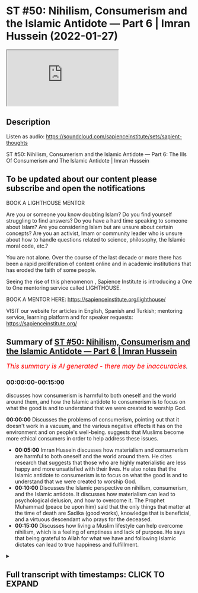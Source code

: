 # ST #50:  Nihilism, Consumerism and the Islamic Antidote — Part 6 | Imran Hussein (2022-01-27)

<iframe loading='lazy' allow='autoplay' src='https://www.youtube.com/embed/f50zoeJ_7ss'></iframe>

## Description

Listen as audio: <https://soundcloud.com/sapienceinstitute/sets/sapient-thoughts>

ST #50:  Nihilism, Consumerism and the Islamic Antidote — Part 6: The Ills Of Consumerism and The Islamic Antidote | Imran Hussein

To be updated about our content please subscribe and open the notifications
----

BOOK A LIGHTHOUSE MENTOR

Are you or someone you know doubting Islam? Do you find yourself struggling to find answers?  Do you have a hard time speaking to someone about Islam?  Are you considering Islam but are unsure about certain concepts?  Are you an activist, Imam or community leader who is unsure about how to handle questions related to science, philosophy, the Islamic moral code, etc.?

You are not alone.  Over the course of the last decade or more there has been a rapid proliferation of content online and in academic institutions that has eroded the faith of some people.

Seeing the rise of  this phenomenon , Sapience Institute is introducing a One to One mentoring service called LIGHTHOUSE.

BOOK A MENTOR HERE: <https://sapienceinstitute.org/lighthouse/>

VISIT our website for articles in English, Spanish and Turkish; mentoring service, learning platform and for speaker requests: <https://sapienceinstitute.org/>

## Summary of [ST #50: Nihilism, Consumerism and the Islamic Antidote — Part 6 | Imran Hussein](https://www.youtube.com/watch?v=f50zoeJ_7ss)

*<span style="color:red; font-size:125%">This summary is AI generated - there may be inaccuracies</span>. [](/)*

### <a onclick="modifyYTiframeseektime('0')">00:00:00-00:15:00</a>

 discusses how consumerism is harmful to both oneself and the world around them, and how the Islamic antidote to consumerism is to focus on what the good is and to understand that we were created to worship God.

**<a onclick="modifyYTiframeseektime('0')">00:00:00</a>** Discusses the problems of consumerism, pointing out that it doesn't work in a vacuum, and the various negative effects it has on the environment and on people's well-being. suggests that Muslims become more ethical consumers in order to help address these issues.

* **<a onclick="modifyYTiframeseektime('300')">00:05:00</a>**  Imran Hussein discusses how materialism and consumerism are harmful to both oneself and the world around them. He cites research that suggests that those who are highly materialistic are less happy and more unsatisfied with their lives. He also notes that the Islamic antidote to consumerism is to focus on what the good is and to understand that we were created to worship God.
* **<a onclick="modifyYTiframeseektime('600')">00:10:00</a>** Discusses the Islamic perspective on nihilism, consumerism, and the Islamic antidote. It discusses how materialism can lead to psychological delusion, and how to overcome it. The Prophet Muhammad (peace be upon him) said that the only things that matter at the time of death are Sadika (good works), knowledge that is beneficial, and a virtuous descendant who prays for the deceased.
* **<a onclick="modifyYTiframeseektime('900')">00:15:00</a>** Discusses how living a Muslim lifestyle can help overcome nihilism, which is a feeling of emptiness and lack of purpose. He says that being grateful to Allah for what we have and following Islamic dictates can lead to true happiness and fulfillment.

<details><summary><h2>Full transcript with timestamps: CLICK TO EXPAND</h2></summary>

<a onclick="modifyYTiframeseektime('12')">0:00:12</a> salaam alaikum brothers and sisters  
<a onclick="modifyYTiframeseektime('14')">0:00:14</a> welcome back to the sapience thoughts  
<a onclick="modifyYTiframeseektime('16')">0:00:16</a> video series where we're discussing  
<a onclick="modifyYTiframeseektime('18')">0:00:18</a> nihilism consumerism and islam in this  
<a onclick="modifyYTiframeseektime('20')">0:00:20</a> video we're going to be looking at the  
<a onclick="modifyYTiframeseektime('21')">0:00:21</a> problems of modern consumerism  
<a onclick="modifyYTiframeseektime('24')">0:00:24</a> now  
<a onclick="modifyYTiframeseektime('25')">0:00:25</a> we have to keep in mind brothers and  
<a onclick="modifyYTiframeseektime('26')">0:00:26</a> sisters that you know  
<a onclick="modifyYTiframeseektime('29')">0:00:29</a> when we consume and we have a  
<a onclick="modifyYTiframeseektime('31')">0:00:31</a> consumerist system it's not  
<a onclick="modifyYTiframeseektime('34')">0:00:34</a> working in a vacuum right it's leeching  
<a onclick="modifyYTiframeseektime('36')">0:00:36</a> off the resources of the world without  
<a onclick="modifyYTiframeseektime('38')">0:00:38</a> replacing them back and we have finite  
<a onclick="modifyYTiframeseektime('41')">0:00:41</a> resources on the planet so we're going  
<a onclick="modifyYTiframeseektime('42')">0:00:42</a> to eventually run out and these problems  
<a onclick="modifyYTiframeseektime('44')">0:00:44</a> have been picked up by academics and  
<a onclick="modifyYTiframeseektime('46')">0:00:46</a> they've started you know there's been a  
<a onclick="modifyYTiframeseektime('48')">0:00:48</a> lot of noise about how  
<a onclick="modifyYTiframeseektime('50')">0:00:50</a> our world and our  
<a onclick="modifyYTiframeseektime('53')">0:00:53</a> exploitation of the planet  
<a onclick="modifyYTiframeseektime('55')">0:00:55</a> is resulting in the destruction of our  
<a onclick="modifyYTiframeseektime('57')">0:00:57</a> planet itself so for example writer  
<a onclick="modifyYTiframeseektime('59')">0:00:59</a> wolfgang sacher states the more the rate  
<a onclick="modifyYTiframeseektime('62')">0:01:02</a> of exploitation increases the faster the  
<a onclick="modifyYTiframeseektime('64')">0:01:04</a> fitness of nature makes itself felt on a  
<a onclick="modifyYTiframeseektime('66')">0:01:06</a> global scale  
<a onclick="modifyYTiframeseektime('68')">0:01:08</a> interestingly uh during a recent u.n  
<a onclick="modifyYTiframeseektime('72')">0:01:12</a> biodiversity conference the secretary  
<a onclick="modifyYTiframeseektime('74')">0:01:14</a> secretary general stated we are losing  
<a onclick="modifyYTiframeseektime('77')">0:01:17</a> our suicidal war against nature our two  
<a onclick="modifyYTiframeseektime('79')">0:01:19</a> century-long experiment with burning  
<a onclick="modifyYTiframeseektime('81')">0:01:21</a> fossil fuels destroying forests  
<a onclick="modifyYTiframeseektime('83')">0:01:23</a> wildernesses and oceans and degrading  
<a onclick="modifyYTiframeseektime('86')">0:01:26</a> the land has caused a biosphere  
<a onclick="modifyYTiframeseektime('88')">0:01:28</a> catastrophe humanity's reckless  
<a onclick="modifyYTiframeseektime('91')">0:01:31</a> interference with nature will leave a  
<a onclick="modifyYTiframeseektime('93')">0:01:33</a> permanent record just as today's  
<a onclick="modifyYTiframeseektime('95')">0:01:35</a> scientists study the traces of previous  
<a onclick="modifyYTiframeseektime('98')">0:01:38</a> extinctions and these are heavy words  
<a onclick="modifyYTiframeseektime('99')">0:01:39</a> and you can read this for yourselves on  
<a onclick="modifyYTiframeseektime('100')">0:01:40</a> un.org  
<a onclick="modifyYTiframeseektime('102')">0:01:42</a> now what are  
<a onclick="modifyYTiframeseektime('104')">0:01:44</a> some of these effects  
<a onclick="modifyYTiframeseektime('106')">0:01:46</a> that  
<a onclick="modifyYTiframeseektime('107')">0:01:47</a> you know our reckless behavior with the  
<a onclick="modifyYTiframeseektime('110')">0:01:50</a> world around us and by the way you know  
<a onclick="modifyYTiframeseektime('112')">0:01:52</a> as you may be watching this right now  
<a onclick="modifyYTiframeseektime('114')">0:01:54</a> thinking you know i'm not involved in  
<a onclick="modifyYTiframeseektime('116')">0:01:56</a> this i'm not a part you know a part of  
<a onclick="modifyYTiframeseektime('118')">0:01:58</a> these industries but we are because you  
<a onclick="modifyYTiframeseektime('120')">0:02:00</a> are the consumer on the end on this  
<a onclick="modifyYTiframeseektime('122')">0:02:02</a> other end  
<a onclick="modifyYTiframeseektime('124')">0:02:04</a> we are consuming we are in many cases  
<a onclick="modifyYTiframeseektime('126')">0:02:06</a> recklessly consuming things that we  
<a onclick="modifyYTiframeseektime('128')">0:02:08</a> don't even need right things that we  
<a onclick="modifyYTiframeseektime('130')">0:02:10</a> just may think we want  
<a onclick="modifyYTiframeseektime('132')">0:02:12</a> and  
<a onclick="modifyYTiframeseektime('133')">0:02:13</a> as a  
<a onclick="modifyYTiframeseektime('134')">0:02:14</a> as long as we're consumers the system  
<a onclick="modifyYTiframeseektime('135')">0:02:15</a> keeps running right and so we are  
<a onclick="modifyYTiframeseektime('137')">0:02:17</a> directly resulting in the damage that's  
<a onclick="modifyYTiframeseektime('140')">0:02:20</a> being done and look guys here are some  
<a onclick="modifyYTiframeseektime('142')">0:02:22</a> really shocking stats for us to really  
<a onclick="modifyYTiframeseektime('144')">0:02:24</a> consider and think about now this could  
<a onclick="modifyYTiframeseektime('145')">0:02:25</a> be fine on climate.nasa.gov forward  
<a onclick="modifyYTiframeseektime('147')">0:02:27</a> slash evidence  
<a onclick="modifyYTiframeseektime('149')">0:02:29</a> and i mean here's some examples for you  
<a onclick="modifyYTiframeseektime('151')">0:02:31</a> the planet's average surface temperature  
<a onclick="modifyYTiframeseektime('153')">0:02:33</a> has risen about 2.1 degrees fahrenheit  
<a onclick="modifyYTiframeseektime('156')">0:02:36</a> 1.18 degrees celsius since the late 19th  
<a onclick="modifyYTiframeseektime('159')">0:02:39</a> century the greenland and antarctic ice  
<a onclick="modifyYTiframeseektime('161')">0:02:41</a> sheets have decreased in mass data from  
<a onclick="modifyYTiframeseektime('164')">0:02:44</a> nasa's gravity recovery and climate  
<a onclick="modifyYTiframeseektime('166')">0:02:46</a> experiments show greenland lost an  
<a onclick="modifyYTiframeseektime('168')">0:02:48</a> average of 279 billion tons of ice per  
<a onclick="modifyYTiframeseektime('171')">0:02:51</a> year between 1993 and 2019  
<a onclick="modifyYTiframeseektime('174')">0:02:54</a> while antarctic lost about 148 billion  
<a onclick="modifyYTiframeseektime('177')">0:02:57</a> tons of ice per year global sea levels  
<a onclick="modifyYTiframeseektime('180')">0:03:00</a> rose about 8 inches 20 centimeters in  
<a onclick="modifyYTiframeseektime('182')">0:03:02</a> the last century the rate in the last  
<a onclick="modifyYTiframeseektime('184')">0:03:04</a> two decades however has nearly doubled  
<a onclick="modifyYTiframeseektime('187')">0:03:07</a> that of the last century and  
<a onclick="modifyYTiframeseektime('188')">0:03:08</a> accelerating slightly every year  
<a onclick="modifyYTiframeseektime('191')">0:03:11</a> since the beginning of the industrial  
<a onclick="modifyYTiframeseektime('192')">0:03:12</a> revolution this is interesting  
<a onclick="modifyYTiframeseektime('196')">0:03:16</a> the acidity of surface ocean waters has  
<a onclick="modifyYTiframeseektime('199')">0:03:19</a> increased by about 30 percent  
<a onclick="modifyYTiframeseektime('202')">0:03:22</a> this increase is the result of humans  
<a onclick="modifyYTiframeseektime('204')">0:03:24</a> emitting more carbon dioxide into the  
<a onclick="modifyYTiframeseektime('206')">0:03:26</a> atmosphere and hence more being absorbed  
<a onclick="modifyYTiframeseektime('208')">0:03:28</a> into the ocean the ocean has absorbed  
<a onclick="modifyYTiframeseektime('210')">0:03:30</a> between between 20 and 30 percent of  
<a onclick="modifyYTiframeseektime('213')">0:03:33</a> total anthropogenic carbon dioxide  
<a onclick="modifyYTiframeseektime('216')">0:03:36</a> emissions in recent decades 7.2 to 10.8  
<a onclick="modifyYTiframeseektime('220')">0:03:40</a> billion metric tons per year i mean  
<a onclick="modifyYTiframeseektime('222')">0:03:42</a> these are shocking statistics you know  
<a onclick="modifyYTiframeseektime('224')">0:03:44</a> and this is the damage that we're doing  
<a onclick="modifyYTiframeseektime('226')">0:03:46</a> and most of us are completely  
<a onclick="modifyYTiframeseektime('228')">0:03:48</a> unaware of this you know and as muslims  
<a onclick="modifyYTiframeseektime('230')">0:03:50</a> and this is something i want you to  
<a onclick="modifyYTiframeseektime('231')">0:03:51</a> think about  
<a onclick="modifyYTiframeseektime('233')">0:03:53</a> as muslims  
<a onclick="modifyYTiframeseektime('235')">0:03:55</a> who now understand the link between us  
<a onclick="modifyYTiframeseektime('237')">0:03:57</a> as consumers and the direct effects this  
<a onclick="modifyYTiframeseektime('240')">0:04:00</a> is having on the environment the world  
<a onclick="modifyYTiframeseektime('242')">0:04:02</a> that we live in  
<a onclick="modifyYTiframeseektime('244')">0:04:04</a> we have to really be considerate and we  
<a onclick="modifyYTiframeseektime('246')">0:04:06</a> should really start thinking down the  
<a onclick="modifyYTiframeseektime('248')">0:04:08</a> lines of being ethical consumers because  
<a onclick="modifyYTiframeseektime('249')">0:04:09</a> look the reality is brothers and sisters  
<a onclick="modifyYTiframeseektime('251')">0:04:11</a> i'm not saying here that we shouldn't  
<a onclick="modifyYTiframeseektime('253')">0:04:13</a> consume anything right humans have been  
<a onclick="modifyYTiframeseektime('255')">0:04:15</a> consumers throughout history we are  
<a onclick="modifyYTiframeseektime('256')">0:04:16</a> consumers but we were ethical consumers  
<a onclick="modifyYTiframeseektime('259')">0:04:19</a> thoughtful conscious consumers  
<a onclick="modifyYTiframeseektime('262')">0:04:22</a> however now we live in a time  
<a onclick="modifyYTiframeseektime('264')">0:04:24</a> where there is this whole  
<a onclick="modifyYTiframeseektime('266')">0:04:26</a> you know facade there's this whole  
<a onclick="modifyYTiframeseektime('268')">0:04:28</a> propaganda you know that  
<a onclick="modifyYTiframeseektime('270')">0:04:30</a> you have to consume everything you know  
<a onclick="modifyYTiframeseektime('272')">0:04:32</a> all of these new things are coming out  
<a onclick="modifyYTiframeseektime('274')">0:04:34</a> you need you need a bit of this and a  
<a onclick="modifyYTiframeseektime('275')">0:04:35</a> bit of this and a bit of that  
<a onclick="modifyYTiframeseektime('278')">0:04:38</a> and we've been driven to become  
<a onclick="modifyYTiframeseektime('279')">0:04:39</a> unethical consumers unconsiderate  
<a onclick="modifyYTiframeseektime('282')">0:04:42</a> consumers you know for what  
<a onclick="modifyYTiframeseektime('284')">0:04:44</a> i mean we're seeing the negative effects  
<a onclick="modifyYTiframeseektime('286')">0:04:46</a> of this now think about this the second  
<a onclick="modifyYTiframeseektime('287')">0:04:47</a> point i wanted to mention was the  
<a onclick="modifyYTiframeseektime('289')">0:04:49</a> hindrance to well-being normally there  
<a onclick="modifyYTiframeseektime('291')">0:04:51</a> is this direct correlation you know some  
<a onclick="modifyYTiframeseektime('293')">0:04:53</a> of these advertisers and analysts would  
<a onclick="modifyYTiframeseektime('296')">0:04:56</a> want you to believe no  
<a onclick="modifyYTiframeseektime('298')">0:04:58</a> consumption leads to well-being the more  
<a onclick="modifyYTiframeseektime('300')">0:05:00</a> you consume the happier you are  
<a onclick="modifyYTiframeseektime('303')">0:05:03</a> false this is not true for example tim  
<a onclick="modifyYTiframeseektime('306')">0:05:06</a> kasser in his book the high price of  
<a onclick="modifyYTiframeseektime('307')">0:05:07</a> materialism which is a brilliant book  
<a onclick="modifyYTiframeseektime('309')">0:05:09</a> and i recommend you guys read it has  
<a onclick="modifyYTiframeseektime('311')">0:05:11</a> clearly outlined and and has shown that  
<a onclick="modifyYTiframeseektime('313')">0:05:13</a> the research is suggesting well look  
<a onclick="modifyYTiframeseektime('317')">0:05:17</a> when you have when you when you  
<a onclick="modifyYTiframeseektime('319')">0:05:19</a> basically consume a certain amount  
<a onclick="modifyYTiframeseektime('321')">0:05:21</a> happiness follows to a certain degree  
<a onclick="modifyYTiframeseektime('324')">0:05:24</a> but when you get  
<a onclick="modifyYTiframeseektime('326')">0:05:26</a> a certain level of goods money  
<a onclick="modifyYTiframeseektime('328')">0:05:28</a> economically you're doing well to a  
<a onclick="modifyYTiframeseektime('330')">0:05:30</a> certain level you have certain basic  
<a onclick="modifyYTiframeseektime('331')">0:05:31</a> needs met  
<a onclick="modifyYTiframeseektime('333')">0:05:33</a> from that point on if you keep  
<a onclick="modifyYTiframeseektime('334')">0:05:34</a> increasing it's not going to keep  
<a onclick="modifyYTiframeseektime('336')">0:05:36</a> increasing your happiness as well your  
<a onclick="modifyYTiframeseektime('337')">0:05:37</a> happiness is going to taper off  
<a onclick="modifyYTiframeseektime('339')">0:05:39</a> so there's only really a certain amount  
<a onclick="modifyYTiframeseektime('341')">0:05:41</a> that you need to be happy you know so  
<a onclick="modifyYTiframeseektime('343')">0:05:43</a> yeah we can have you know have the  
<a onclick="modifyYTiframeseektime('345')">0:05:45</a> things that make your life easier you  
<a onclick="modifyYTiframeseektime('347')">0:05:47</a> know we need a phone it helps us  
<a onclick="modifyYTiframeseektime('348')">0:05:48</a> function in the world that we live in  
<a onclick="modifyYTiframeseektime('350')">0:05:50</a> today you need a car to get around you  
<a onclick="modifyYTiframeseektime('352')">0:05:52</a> know you may need i don't know a free we  
<a onclick="modifyYTiframeseektime('354')">0:05:54</a> need a fridge freezer you know to keep  
<a onclick="modifyYTiframeseektime('356')">0:05:56</a> your food well so you can you know stock  
<a onclick="modifyYTiframeseektime('358')">0:05:58</a> up or whatever the case is but then  
<a onclick="modifyYTiframeseektime('360')">0:06:00</a> there's a point where you become  
<a onclick="modifyYTiframeseektime('361')">0:06:01</a> excessive  
<a onclick="modifyYTiframeseektime('362')">0:06:02</a> and at that point it becomes pointless  
<a onclick="modifyYTiframeseektime('363')">0:06:03</a> and superfluous and if anything it's not  
<a onclick="modifyYTiframeseektime('365')">0:06:05</a> going to increase your well-being  
<a onclick="modifyYTiframeseektime('366')">0:06:06</a> anymore that's it it's going to tap out  
<a onclick="modifyYTiframeseektime('368')">0:06:08</a> but if but you will continue to do  
<a onclick="modifyYTiframeseektime('369')">0:06:09</a> damage to the world around you and to  
<a onclick="modifyYTiframeseektime('371')">0:06:11</a> yourself as well because there's  
<a onclick="modifyYTiframeseektime('373')">0:06:13</a> research that's also showing and  
<a onclick="modifyYTiframeseektime('374')">0:06:14</a> highlighting well you know the more you  
<a onclick="modifyYTiframeseektime('377')">0:06:17</a> become materialistic in your mindset and  
<a onclick="modifyYTiframeseektime('378')">0:06:18</a> the more you focus on acquiring more of  
<a onclick="modifyYTiframeseektime('381')">0:06:21</a> the material world  
<a onclick="modifyYTiframeseektime('383')">0:06:23</a> the less happier you are it affects your  
<a onclick="modifyYTiframeseektime('385')">0:06:25</a> family relations it you know it affects  
<a onclick="modifyYTiframeseektime('388')">0:06:28</a> your psychology because now you start to  
<a onclick="modifyYTiframeseektime('390')">0:06:30</a> define yourself through your material  
<a onclick="modifyYTiframeseektime('391')">0:06:31</a> possessions  
<a onclick="modifyYTiframeseektime('392')">0:06:32</a> you know you start you you start to give  
<a onclick="modifyYTiframeseektime('394')">0:06:34</a> value to yourself through your material  
<a onclick="modifyYTiframeseektime('396')">0:06:36</a> possessions  
<a onclick="modifyYTiframeseektime('398')">0:06:38</a> now what happens when those material  
<a onclick="modifyYTiframeseektime('399')">0:06:39</a> possessions you can't have those anymore  
<a onclick="modifyYTiframeseektime('401')">0:06:41</a> or what happens when you get all of that  
<a onclick="modifyYTiframeseektime('402')">0:06:42</a> thing but those things don't give you  
<a onclick="modifyYTiframeseektime('404')">0:06:44</a> happiness anymore what are you going to  
<a onclick="modifyYTiframeseektime('405')">0:06:45</a> do you know it's it leads to unhappiness  
<a onclick="modifyYTiframeseektime('407')">0:06:47</a> because as human beings we know from  
<a onclick="modifyYTiframeseektime('409')">0:06:49</a> this from the islamic perspective we  
<a onclick="modifyYTiframeseektime('410')">0:06:50</a> want created  
<a onclick="modifyYTiframeseektime('412')">0:06:52</a> to  
<a onclick="modifyYTiframeseektime('413')">0:06:53</a> thrive of worshiping  
<a onclick="modifyYTiframeseektime('415')">0:06:55</a> dunya materialism the physical world we  
<a onclick="modifyYTiframeseektime('417')">0:06:57</a> were created to worship allah  
<a onclick="modifyYTiframeseektime('419')">0:06:59</a> so no matter how much you acquire no  
<a onclick="modifyYTiframeseektime('421')">0:07:01</a> matter how much your mass is not going  
<a onclick="modifyYTiframeseektime('422')">0:07:02</a> to lead to happiness you know this is a  
<a onclick="modifyYTiframeseektime('424')">0:07:04</a> delusion this is a false narrative  
<a onclick="modifyYTiframeseektime('426')">0:07:06</a> you've been sold falsehood you know so  
<a onclick="modifyYTiframeseektime('428')">0:07:08</a> we have to really wake up to this  
<a onclick="modifyYTiframeseektime('430')">0:07:10</a> there's an interesting  
<a onclick="modifyYTiframeseektime('431')">0:07:11</a> um  
<a onclick="modifyYTiframeseektime('432')">0:07:12</a> statement by james e burras in his  
<a onclick="modifyYTiframeseektime('435')">0:07:15</a> publication materialism and well-being a  
<a onclick="modifyYTiframeseektime('438')">0:07:18</a> conflicting values perspective he states  
<a onclick="modifyYTiframeseektime('440')">0:07:20</a> unfortunately the search for well-being  
<a onclick="modifyYTiframeseektime('442')">0:07:22</a> through possessions appears to be a  
<a onclick="modifyYTiframeseektime('444')">0:07:24</a> faulty quest  
<a onclick="modifyYTiframeseektime('446')">0:07:26</a> a substantial body of research suggests  
<a onclick="modifyYTiframeseektime('448')">0:07:28</a> that highly materialistic individuals  
<a onclick="modifyYTiframeseektime('451')">0:07:31</a> and pay attention to this that highly  
<a onclick="modifyYTiframeseektime('452')">0:07:32</a> materialistic individuals are less happy  
<a onclick="modifyYTiframeseektime('455')">0:07:35</a> and more unsatisfied with their lives  
<a onclick="modifyYTiframeseektime('457')">0:07:37</a> and face a greater risk of psychological  
<a onclick="modifyYTiframeseektime('460')">0:07:40</a> disorders compared to less materialistic  
<a onclick="modifyYTiframeseektime('462')">0:07:42</a> individuals  
<a onclick="modifyYTiframeseektime('464')">0:07:44</a> like i said brothers and sisters we  
<a onclick="modifyYTiframeseektime('466')">0:07:46</a> especially as muslims we should realize  
<a onclick="modifyYTiframeseektime('468')">0:07:48</a> this we were not created to thrive of  
<a onclick="modifyYTiframeseektime('470')">0:07:50</a> materialism we were not created to  
<a onclick="modifyYTiframeseektime('472')">0:07:52</a> worship material things to define  
<a onclick="modifyYTiframeseektime('474')">0:07:54</a> ourselves through our material  
<a onclick="modifyYTiframeseektime('476')">0:07:56</a> possessions  
<a onclick="modifyYTiframeseektime('477')">0:07:57</a> allah created us to know him and to  
<a onclick="modifyYTiframeseektime('479')">0:07:59</a> worship him you know allah created us  
<a onclick="modifyYTiframeseektime('481')">0:08:01</a> for for  
<a onclick="modifyYTiframeseektime('482')">0:08:02</a> for greater reasons we're moral beings  
<a onclick="modifyYTiframeseektime('485')">0:08:05</a> ethical beings conscious beings and we  
<a onclick="modifyYTiframeseektime('488')">0:08:08</a> have to employ these things now when it  
<a onclick="modifyYTiframeseektime('489')">0:08:09</a> comes to our engagement with this world  
<a onclick="modifyYTiframeseektime('492')">0:08:12</a> and how we now  
<a onclick="modifyYTiframeseektime('493')">0:08:13</a> you know reshape ourselves as consumers  
<a onclick="modifyYTiframeseektime('496')">0:08:16</a> instead of just being blind consumers  
<a onclick="modifyYTiframeseektime('498')">0:08:18</a> going with the fads and the trends and  
<a onclick="modifyYTiframeseektime('500')">0:08:20</a> just because someone's always doing it  
<a onclick="modifyYTiframeseektime('501')">0:08:21</a> or my friend has this or my other friend  
<a onclick="modifyYTiframeseektime('503')">0:08:23</a> has this i need to get it as well don't  
<a onclick="modifyYTiframeseektime('505')">0:08:25</a> be blind like this be conscious be aware  
<a onclick="modifyYTiframeseektime('507')">0:08:27</a> ask yourself important questions you  
<a onclick="modifyYTiframeseektime('509')">0:08:29</a> know do i really need this do i already  
<a onclick="modifyYTiframeseektime('511')">0:08:31</a> have something which fulfills this need  
<a onclick="modifyYTiframeseektime('513')">0:08:33</a> you know why am i getting this is it is  
<a onclick="modifyYTiframeseektime('515')">0:08:35</a> it just because so i can fit into a  
<a onclick="modifyYTiframeseektime('517')">0:08:37</a> certain group  
<a onclick="modifyYTiframeseektime('518')">0:08:38</a> a certain social group  
<a onclick="modifyYTiframeseektime('520')">0:08:40</a> is it just because i watched this ad and  
<a onclick="modifyYTiframeseektime('522')">0:08:42</a> it created a desire within me and i just  
<a onclick="modifyYTiframeseektime('523')">0:08:43</a> have to have it  
<a onclick="modifyYTiframeseektime('525')">0:08:45</a> ask yourself these questions and remind  
<a onclick="modifyYTiframeseektime('526')">0:08:46</a> yourself of the damage  
<a onclick="modifyYTiframeseektime('528')">0:08:48</a> you're doing if you just continue to be  
<a onclick="modifyYTiframeseektime('530')">0:08:50</a> a blind consumer  
<a onclick="modifyYTiframeseektime('534')">0:08:54</a> now brothers and sisters  
<a onclick="modifyYTiframeseektime('536')">0:08:56</a> let's look at the islamic antidote to  
<a onclick="modifyYTiframeseektime('539')">0:08:59</a> consumerism how does islam address this  
<a onclick="modifyYTiframeseektime('543')">0:09:03</a> wild consumerism or consumerist society  
<a onclick="modifyYTiframeseektime('545')">0:09:05</a> that we're a part of today  
<a onclick="modifyYTiframeseektime('547')">0:09:07</a> now the first thing is it's very similar  
<a onclick="modifyYTiframeseektime('548')">0:09:08</a> to the way islam addresses nihilism  
<a onclick="modifyYTiframeseektime('551')">0:09:11</a> right once you know who you are and what  
<a onclick="modifyYTiframeseektime('553')">0:09:13</a> your true purpose is as a human being  
<a onclick="modifyYTiframeseektime('555')">0:09:15</a> and you find what defines you now  
<a onclick="modifyYTiframeseektime('558')">0:09:18</a> you know that it's your relationship  
<a onclick="modifyYTiframeseektime('560')">0:09:20</a> with your creator you understand what  
<a onclick="modifyYTiframeseektime('561')">0:09:21</a> reality in the world is all about  
<a onclick="modifyYTiframeseektime('564')">0:09:24</a> that void that you have within you is  
<a onclick="modifyYTiframeseektime('565')">0:09:25</a> filled and like we mentioned earlier  
<a onclick="modifyYTiframeseektime('568')">0:09:28</a> consumer one of the reasons consumerism  
<a onclick="modifyYTiframeseektime('570')">0:09:30</a> is so rampant this consumerist mindset  
<a onclick="modifyYTiframeseektime('572')">0:09:32</a> is so rampant today is because people  
<a onclick="modifyYTiframeseektime('573')">0:09:33</a> are empty they need to fill that word  
<a onclick="modifyYTiframeseektime('575')">0:09:35</a> with something but if you fill that void  
<a onclick="modifyYTiframeseektime('577')">0:09:37</a> with with the truth  
<a onclick="modifyYTiframeseektime('579')">0:09:39</a> and you really understand who you are in  
<a onclick="modifyYTiframeseektime('581')">0:09:41</a> relation to your creator and what your  
<a onclick="modifyYTiframeseektime('582')">0:09:42</a> purpose is well  
<a onclick="modifyYTiframeseektime('584')">0:09:44</a> you won't need that hole to be filled  
<a onclick="modifyYTiframeseektime('586')">0:09:46</a> anymore by trivial things like material  
<a onclick="modifyYTiframeseektime('588')">0:09:48</a> possessions right so this is one thing  
<a onclick="modifyYTiframeseektime('590')">0:09:50</a> we need to understand also understand  
<a onclick="modifyYTiframeseektime('591')">0:09:51</a> that we were created to worship god  
<a onclick="modifyYTiframeseektime('593')">0:09:53</a> emphasizing this point again and to do  
<a onclick="modifyYTiframeseektime('596')">0:09:56</a> good we should focus on what the good is  
<a onclick="modifyYTiframeseektime('598')">0:09:58</a> what this good is is it  
<a onclick="modifyYTiframeseektime('600')">0:10:00</a> self-satisfaction and hoarding or is it  
<a onclick="modifyYTiframeseektime('602')">0:10:02</a> being selfless  
<a onclick="modifyYTiframeseektime('603')">0:10:03</a> looking out for others elevating  
<a onclick="modifyYTiframeseektime('605')">0:10:05</a> yourself as a human being from this  
<a onclick="modifyYTiframeseektime('606')">0:10:06</a> perspective not just being selfish and  
<a onclick="modifyYTiframeseektime('608')">0:10:08</a> thinking okay i just need to buy this  
<a onclick="modifyYTiframeseektime('609')">0:10:09</a> and by that and by this fourth thing no  
<a onclick="modifyYTiframeseektime('611')">0:10:11</a> how can i help others how can i  
<a onclick="modifyYTiframeseektime('613')">0:10:13</a> transcend this sort of lower level and  
<a onclick="modifyYTiframeseektime('616')">0:10:16</a> really  
<a onclick="modifyYTiframeseektime('616')">0:10:16</a> discover myself as a creation of allah  
<a onclick="modifyYTiframeseektime('619')">0:10:19</a> the human being you know so these are  
<a onclick="modifyYTiframeseektime('621')">0:10:21</a> things we need to start considering  
<a onclick="modifyYTiframeseektime('623')">0:10:23</a> there's a beautiful narration by the  
<a onclick="modifyYTiframeseektime('625')">0:10:25</a> prophet sallam which really  
<a onclick="modifyYTiframeseektime('628')">0:10:28</a> you know gives us a paradigm shift right  
<a onclick="modifyYTiframeseektime('631')">0:10:31</a> where he said  
<a onclick="modifyYTiframeseektime('632')">0:10:32</a> when a man dies his deeds come to an end  
<a onclick="modifyYTiframeseektime('635')">0:10:35</a> except for three things sadaqa jarya  
<a onclick="modifyYTiframeseektime('638')">0:10:38</a> ceaseless charity a knowledge which is  
<a onclick="modifyYTiframeseektime('641')">0:10:41</a> beneficial that he leaves behind or a  
<a onclick="modifyYTiframeseektime('643')">0:10:43</a> virtuous descendant who prays for him  
<a onclick="modifyYTiframeseektime('646')">0:10:46</a> after he is gone now this is recorded in  
<a onclick="modifyYTiframeseektime('648')">0:10:48</a> muslim and this is a profound statement  
<a onclick="modifyYTiframeseektime('650')">0:10:50</a> brothers and sisters because the prophet  
<a onclick="modifyYTiframeseektime('651')">0:10:51</a> peace be upon him  
<a onclick="modifyYTiframeseektime('652')">0:10:52</a> is literally spelling things out for us  
<a onclick="modifyYTiframeseektime('655')">0:10:55</a> when you're done with your limited  
<a onclick="modifyYTiframeseektime('657')">0:10:57</a> temporary life which is going to come to  
<a onclick="modifyYTiframeseektime('659')">0:10:59</a> an end and again if you look at today's  
<a onclick="modifyYTiframeseektime('661')">0:11:01</a> society  
<a onclick="modifyYTiframeseektime('663')">0:11:03</a> death is not really mentioned  
<a onclick="modifyYTiframeseektime('665')">0:11:05</a> we don't think about death right it's  
<a onclick="modifyYTiframeseektime('667')">0:11:07</a> something that we don't like to think  
<a onclick="modifyYTiframeseektime('668')">0:11:08</a> about because death as the prophet told  
<a onclick="modifyYTiframeseektime('670')">0:11:10</a> us is the destroyer destroyer of all  
<a onclick="modifyYTiframeseektime('672')">0:11:12</a> pleasures  
<a onclick="modifyYTiframeseektime('673')">0:11:13</a> you know and a world that's focused on  
<a onclick="modifyYTiframeseektime('675')">0:11:15</a> consumption and dunya and creating a  
<a onclick="modifyYTiframeseektime('678')">0:11:18</a> worldly paradise and living up here you  
<a onclick="modifyYTiframeseektime('681')">0:11:21</a> know to such a world into such a mindset  
<a onclick="modifyYTiframeseektime('683')">0:11:23</a> the idea of death  
<a onclick="modifyYTiframeseektime('685')">0:11:25</a> is a nasty idea because it ends all of  
<a onclick="modifyYTiframeseektime('687')">0:11:27</a> this you know if you're a consumerist  
<a onclick="modifyYTiframeseektime('689')">0:11:29</a> think about it i mean when you die  
<a onclick="modifyYTiframeseektime('691')">0:11:31</a> you're taking none of your material  
<a onclick="modifyYTiframeseektime('692')">0:11:32</a> possessions with you  
<a onclick="modifyYTiframeseektime('694')">0:11:34</a> then what is it worth  
<a onclick="modifyYTiframeseektime('696')">0:11:36</a> you know at the time of death  
<a onclick="modifyYTiframeseektime('699')">0:11:39</a> your material possessions no matter what  
<a onclick="modifyYTiframeseektime('701')">0:11:41</a> you've amassed millions in your bank  
<a onclick="modifyYTiframeseektime('703')">0:11:43</a> imagine you have millions in your bank  
<a onclick="modifyYTiframeseektime('704')">0:11:44</a> you have multiple businesses multiple  
<a onclick="modifyYTiframeseektime('707')">0:11:47</a> properties  
<a onclick="modifyYTiframeseektime('708')">0:11:48</a> when you die  
<a onclick="modifyYTiframeseektime('709')">0:11:49</a> all of your  
<a onclick="modifyYTiframeseektime('711')">0:11:51</a> belongings  
<a onclick="modifyYTiframeseektime('713')">0:11:53</a> are nowhere near you now they're  
<a onclick="modifyYTiframeseektime('714')">0:11:54</a> actually closer probably to your enemies  
<a onclick="modifyYTiframeseektime('717')">0:11:57</a> than they are to you because your  
<a onclick="modifyYTiframeseektime('718')">0:11:58</a> enemies they also may be alive in this  
<a onclick="modifyYTiframeseektime('720')">0:12:00</a> world but you're gone you've left so  
<a onclick="modifyYTiframeseektime('723')">0:12:03</a> what is it all worth what are we chasing  
<a onclick="modifyYTiframeseektime('725')">0:12:05</a> what are we running after and the  
<a onclick="modifyYTiframeseektime('726')">0:12:06</a> prophet peace be upon him clarifies to  
<a onclick="modifyYTiframeseektime('727')">0:12:07</a> us that when you die the only things  
<a onclick="modifyYTiframeseektime('729')">0:12:09</a> that matter are sadika the you know the  
<a onclick="modifyYTiframeseektime('732')">0:12:12</a> projects that you set up that you get  
<a onclick="modifyYTiframeseektime('734')">0:12:14</a> continuous charities continuous ongoing  
<a onclick="modifyYTiframeseektime('736')">0:12:16</a> charity that you get rewarded for that  
<a onclick="modifyYTiframeseektime('738')">0:12:18</a> it's the knowledge beneficial knowledge  
<a onclick="modifyYTiframeseektime('739')">0:12:19</a> that you leave with people  
<a onclick="modifyYTiframeseektime('741')">0:12:21</a> and if that's passed on you're going to  
<a onclick="modifyYTiframeseektime('742')">0:12:22</a> be rewarded for that and someone that  
<a onclick="modifyYTiframeseektime('744')">0:12:24</a> prays for you  
<a onclick="modifyYTiframeseektime('745')">0:12:25</a> you know prays for you when you're gone  
<a onclick="modifyYTiframeseektime('748')">0:12:28</a> you know and that's what's going to  
<a onclick="modifyYTiframeseektime('749')">0:12:29</a> matter at the end of the day you know  
<a onclick="modifyYTiframeseektime('752')">0:12:32</a> i mean that's that that's as simple as  
<a onclick="modifyYTiframeseektime('754')">0:12:34</a> it is if you really think about it and  
<a onclick="modifyYTiframeseektime('755')">0:12:35</a> the other thing we need to think about  
<a onclick="modifyYTiframeseektime('757')">0:12:37</a> and i want to sort of emphasize here  
<a onclick="modifyYTiframeseektime('760')">0:12:40</a> is  
<a onclick="modifyYTiframeseektime('761')">0:12:41</a> the negative psychological effects of  
<a onclick="modifyYTiframeseektime('764')">0:12:44</a> the materialist mindset as we learn from  
<a onclick="modifyYTiframeseektime('766')">0:12:46</a> the quran  
<a onclick="modifyYTiframeseektime('768')">0:12:48</a> now there's a very interesting story in  
<a onclick="modifyYTiframeseektime('770')">0:12:50</a> sritokf  
<a onclick="modifyYTiframeseektime('771')">0:12:51</a> about the two gardeners  
<a onclick="modifyYTiframeseektime('773')">0:12:53</a> right two friends walking down a path  
<a onclick="modifyYTiframeseektime('776')">0:12:56</a> and you know one of them is  
<a onclick="modifyYTiframeseektime('778')">0:12:58</a> doing much better from a material  
<a onclick="modifyYTiframeseektime('779')">0:12:59</a> perspective material standpoint he has  
<a onclick="modifyYTiframeseektime('781')">0:13:01</a> he has two amazing gardens you know date  
<a onclick="modifyYTiframeseektime('784')">0:13:04</a> palms trees rivers flowing through them  
<a onclick="modifyYTiframeseektime('786')">0:13:06</a> and his other friend is not doing as  
<a onclick="modifyYTiframeseektime('788')">0:13:08</a> well as he is and the one that's doing  
<a onclick="modifyYTiframeseektime('790')">0:13:10</a> well  
<a onclick="modifyYTiframeseektime('791')">0:13:11</a> you see psychologically he's being  
<a onclick="modifyYTiframeseektime('794')">0:13:14</a> affected by his material possessions  
<a onclick="modifyYTiframeseektime('796')">0:13:16</a> to the degree where he becomes deluded  
<a onclick="modifyYTiframeseektime('798')">0:13:18</a> he becomes deluded he starts to think  
<a onclick="modifyYTiframeseektime('800')">0:13:20</a> and he says to his friend i don't think  
<a onclick="modifyYTiframeseektime('802')">0:13:22</a> this is going to go anywhere i don't  
<a onclick="modifyYTiframeseektime('803')">0:13:23</a> think the day of judgment's ever going  
<a onclick="modifyYTiframeseektime('805')">0:13:25</a> to come  
<a onclick="modifyYTiframeseektime('806')">0:13:26</a> and he's deluded to the extent that he  
<a onclick="modifyYTiframeseektime('807')">0:13:27</a> says well even if it comes and i go to  
<a onclick="modifyYTiframeseektime('809')">0:13:29</a> the other side you know i think god's  
<a onclick="modifyYTiframeseektime('811')">0:13:31</a> going to be very pleased with me he's  
<a onclick="modifyYTiframeseektime('812')">0:13:32</a> going to give you even more than i've  
<a onclick="modifyYTiframeseektime('814')">0:13:34</a> got here you know so you can see the  
<a onclick="modifyYTiframeseektime('816')">0:13:36</a> level of delusion that he's attained or  
<a onclick="modifyYTiframeseektime('818')">0:13:38</a> he he he's gotten to because of  
<a onclick="modifyYTiframeseektime('822')">0:13:42</a> his his relationship with his material  
<a onclick="modifyYTiframeseektime('824')">0:13:44</a> possessions  
<a onclick="modifyYTiframeseektime('825')">0:13:45</a> it's affected him affected the way he  
<a onclick="modifyYTiframeseektime('827')">0:13:47</a> thinks affected the way he understands  
<a onclick="modifyYTiframeseektime('829')">0:13:49</a> the world and his life and again this is  
<a onclick="modifyYTiframeseektime('831')">0:13:51</a> important for us muslims to realize  
<a onclick="modifyYTiframeseektime('833')">0:13:53</a> because  
<a onclick="modifyYTiframeseektime('834')">0:13:54</a> many times you have probably noticed  
<a onclick="modifyYTiframeseektime('836')">0:13:56</a> this when do we when do we feel the most  
<a onclick="modifyYTiframeseektime('839')">0:13:59</a> distant from our religion from our deen  
<a onclick="modifyYTiframeseektime('841')">0:14:01</a> when do we feel our iman is low we can  
<a onclick="modifyYTiframeseektime('843')">0:14:03</a> find it hard to connect pay attention or  
<a onclick="modifyYTiframeseektime('845')">0:14:05</a> think back to such times and you realize  
<a onclick="modifyYTiframeseektime('848')">0:14:08</a> it's when things are really good from a  
<a onclick="modifyYTiframeseektime('849')">0:14:09</a> material perspective there's no  
<a onclick="modifyYTiframeseektime('851')">0:14:11</a> hardships in those times you know we're  
<a onclick="modifyYTiframeseektime('853')">0:14:13</a> not being tested when things are good  
<a onclick="modifyYTiframeseektime('855')">0:14:15</a> you know when we have an abundance of  
<a onclick="modifyYTiframeseektime('857')">0:14:17</a> money  
<a onclick="modifyYTiframeseektime('858')">0:14:18</a> abundance and we therefore spend that  
<a onclick="modifyYTiframeseektime('859')">0:14:19</a> money and buy things maybe  
<a onclick="modifyYTiframeseektime('861')">0:14:21</a> those are the times where we are really  
<a onclick="modifyYTiframeseektime('863')">0:14:23</a> distant from our religion and the funny  
<a onclick="modifyYTiframeseektime('865')">0:14:25</a> thing is unfortunately against human  
<a onclick="modifyYTiframeseektime('866')">0:14:26</a> psychology normally the times we're  
<a onclick="modifyYTiframeseektime('869')">0:14:29</a> closest to our religion is when we're  
<a onclick="modifyYTiframeseektime('871')">0:14:31</a> going through hardships and trials  
<a onclick="modifyYTiframeseektime('872')">0:14:32</a> that's when we turn to allah and call  
<a onclick="modifyYTiframeseektime('874')">0:14:34</a> out for help  
<a onclick="modifyYTiframeseektime('875')">0:14:35</a> so i mean  
<a onclick="modifyYTiframeseektime('877')">0:14:37</a> don't let yourself fall into the  
<a onclick="modifyYTiframeseektime('879')">0:14:39</a> position of this man in this story  
<a onclick="modifyYTiframeseektime('880')">0:14:40</a> because what does it take for him to  
<a onclick="modifyYTiframeseektime('881')">0:14:41</a> wake up  
<a onclick="modifyYTiframeseektime('883')">0:14:43</a> he come one morning goes to his garden  
<a onclick="modifyYTiframeseektime('885')">0:14:45</a> it's finished it's destroyed everything  
<a onclick="modifyYTiframeseektime('886')">0:14:46</a> is gone and then he was rubbing his  
<a onclick="modifyYTiframeseektime('888')">0:14:48</a> hands you know  
<a onclick="modifyYTiframeseektime('889')">0:14:49</a> and he's wishing he hadn't associated  
<a onclick="modifyYTiframeseektime('891')">0:14:51</a> partners with allah  
<a onclick="modifyYTiframeseektime('893')">0:14:53</a> very interesting statement in the quran  
<a onclick="modifyYTiframeseektime('894')">0:14:54</a> what partners was he associating with  
<a onclick="modifyYTiframeseektime('896')">0:14:56</a> allah  
<a onclick="modifyYTiframeseektime('897')">0:14:57</a> you know if you really think about it it  
<a onclick="modifyYTiframeseektime('899')">0:14:59</a> was his dunya  
<a onclick="modifyYTiframeseektime('900')">0:15:00</a> his material possessions materialism had  
<a onclick="modifyYTiframeseektime('902')">0:15:02</a> become a type of idol for him he was  
<a onclick="modifyYTiframeseektime('904')">0:15:04</a> starting to worship  
<a onclick="modifyYTiframeseektime('906')">0:15:06</a> his material gods and therefore he  
<a onclick="modifyYTiframeseektime('907')">0:15:07</a> wasn't worshiping his creator  
<a onclick="modifyYTiframeseektime('910')">0:15:10</a> but that trial that tribulation of  
<a onclick="modifyYTiframeseektime('912')">0:15:12</a> everything being removed from him was  
<a onclick="modifyYTiframeseektime('913')">0:15:13</a> actually a good thing for him because it  
<a onclick="modifyYTiframeseektime('915')">0:15:15</a> helped wake him up  
<a onclick="modifyYTiframeseektime('917')">0:15:17</a> right so but let's not let it get to  
<a onclick="modifyYTiframeseektime('918')">0:15:18</a> that point if you have good things in  
<a onclick="modifyYTiframeseektime('920')">0:15:20</a> your life if you have got allah has  
<a onclick="modifyYTiframeseektime('922')">0:15:22</a> blessed you with money  
<a onclick="modifyYTiframeseektime('923')">0:15:23</a> still be a conscious consumer an ethical  
<a onclick="modifyYTiframeseektime('926')">0:15:26</a> consumer you know someone that thinks  
<a onclick="modifyYTiframeseektime('928')">0:15:28</a> about what they're buying and spend that  
<a onclick="modifyYTiframeseektime('930')">0:15:30</a> wealth in giving back in charity and  
<a onclick="modifyYTiframeseektime('931')">0:15:31</a> other you know more  
<a onclick="modifyYTiframeseektime('933')">0:15:33</a> more virtuous acts as opposed to just  
<a onclick="modifyYTiframeseektime('935')">0:15:35</a> spending on yourself and hoarding all of  
<a onclick="modifyYTiframeseektime('937')">0:15:37</a> that realizing the damage it's going to  
<a onclick="modifyYTiframeseektime('938')">0:15:38</a> be doing on your psychology on yourself  
<a onclick="modifyYTiframeseektime('940')">0:15:40</a> and your relationships on the world  
<a onclick="modifyYTiframeseektime('941')">0:15:41</a> around you  
<a onclick="modifyYTiframeseektime('942')">0:15:42</a> be a balanced consumer essentially what  
<a onclick="modifyYTiframeseektime('944')">0:15:44</a> we're saying and allah says in the quran  
<a onclick="modifyYTiframeseektime('946')">0:15:46</a> chapter 7 verse 31 or children of adam  
<a onclick="modifyYTiframeseektime('948')">0:15:48</a> dress properly whenever you are at  
<a onclick="modifyYTiframeseektime('950')">0:15:50</a> worship eat and drink but do not waste  
<a onclick="modifyYTiframeseektime('954')">0:15:54</a> surely he does not like the wasteful so  
<a onclick="modifyYTiframeseektime('956')">0:15:56</a> our tradition doesn't tell us to be  
<a onclick="modifyYTiframeseektime('958')">0:15:58</a> become a monk have one piece of clothing  
<a onclick="modifyYTiframeseektime('960')">0:16:00</a> and go into a cave somewhere no buy nice  
<a onclick="modifyYTiframeseektime('962')">0:16:02</a> clothes buy nice things enjoy those  
<a onclick="modifyYTiframeseektime('965')">0:16:05</a> things but don't be wasteful you know  
<a onclick="modifyYTiframeseektime('968')">0:16:08</a> don't be excessive  
<a onclick="modifyYTiframeseektime('969')">0:16:09</a> in in this in this sort of luxury  
<a onclick="modifyYTiframeseektime('972')">0:16:12</a> enjoy it be grateful for it when you're  
<a onclick="modifyYTiframeseektime('974')">0:16:14</a> grateful that's worshipping your creator  
<a onclick="modifyYTiframeseektime('976')">0:16:16</a> you're thanking allah because you  
<a onclick="modifyYTiframeseektime('977')">0:16:17</a> realize allah is the one that's given it  
<a onclick="modifyYTiframeseektime('978')">0:16:18</a> to you but at the same time give back  
<a onclick="modifyYTiframeseektime('981')">0:16:21</a> you know spend in charity spend on  
<a onclick="modifyYTiframeseektime('983')">0:16:23</a> others you know spend so that you know  
<a onclick="modifyYTiframeseektime('985')">0:16:25</a> others can prosper as well and and you  
<a onclick="modifyYTiframeseektime('987')">0:16:27</a> can help  
<a onclick="modifyYTiframeseektime('988')">0:16:28</a> better other people's lives because  
<a onclick="modifyYTiframeseektime('990')">0:16:30</a> that's what's going to matter those are  
<a onclick="modifyYTiframeseektime('991')">0:16:31</a> the deeds that are going to count  
<a onclick="modifyYTiframeseektime('994')">0:16:34</a> be grateful abu herrera has reported  
<a onclick="modifyYTiframeseektime('996')">0:16:36</a> radhila and that the messenger of allah  
<a onclick="modifyYTiframeseektime('998')">0:16:38</a> peace and blessings be upon him said  
<a onclick="modifyYTiframeseektime('1000')">0:16:40</a> look at those below you and do not look  
<a onclick="modifyYTiframeseektime('1002')">0:16:42</a> at those above you for it is the best  
<a onclick="modifyYTiframeseektime('1004')">0:16:44</a> way not to belittle the favors of allah  
<a onclick="modifyYTiframeseektime('1006')">0:16:46</a> gratitude is is a key aspect of worship  
<a onclick="modifyYTiframeseektime('1009')">0:16:49</a> brothers and sisters you know and we  
<a onclick="modifyYTiframeseektime('1010')">0:16:50</a> have to be grateful for the things that  
<a onclick="modifyYTiframeseektime('1012')">0:16:52</a> we have and trust me all of us as i said  
<a onclick="modifyYTiframeseektime('1014')">0:16:54</a> in the very first episode all of us have  
<a onclick="modifyYTiframeseektime('1016')">0:16:56</a> a lot lot more than people of the past  
<a onclick="modifyYTiframeseektime('1018')">0:16:58</a> and the only way we can truly be  
<a onclick="modifyYTiframeseektime('1020')">0:17:00</a> grateful for these things is if we start  
<a onclick="modifyYTiframeseektime('1022')">0:17:02</a> to  
<a onclick="modifyYTiframeseektime('1023')">0:17:03</a> look at the people that have less than  
<a onclick="modifyYTiframeseektime('1024')">0:17:04</a> us  
<a onclick="modifyYTiframeseektime('1025')">0:17:05</a> then you realize what you have but a lot  
<a onclick="modifyYTiframeseektime('1027')">0:17:07</a> of times we spend time looking at the  
<a onclick="modifyYTiframeseektime('1028')">0:17:08</a> people that have more than us in today's  
<a onclick="modifyYTiframeseektime('1029')">0:17:09</a> society and we're encouraged to do this  
<a onclick="modifyYTiframeseektime('1032')">0:17:12</a> we're encouraged to do this because so  
<a onclick="modifyYTiframeseektime('1034')">0:17:14</a> that a desire  
<a onclick="modifyYTiframeseektime('1035')">0:17:15</a> is created within us to want to attain  
<a onclick="modifyYTiframeseektime('1038')">0:17:18</a> more but that also comes with  
<a onclick="modifyYTiframeseektime('1039')">0:17:19</a> ingratitude that's another problem of  
<a onclick="modifyYTiframeseektime('1041')">0:17:21</a> consumerism now it comes with gratitude  
<a onclick="modifyYTiframeseektime('1044')">0:17:24</a> to allah we're not happy we're not  
<a onclick="modifyYTiframeseektime('1045')">0:17:25</a> satisfied we always want more we're  
<a onclick="modifyYTiframeseektime('1047')">0:17:27</a> complaining you know and when allah  
<a onclick="modifyYTiframeseektime('1048')">0:17:28</a> doesn't give us more then we're like  
<a onclick="modifyYTiframeseektime('1049')">0:17:29</a> we're not happy with that either  
<a onclick="modifyYTiframeseektime('1051')">0:17:31</a> you know so we need to be grateful don't  
<a onclick="modifyYTiframeseektime('1052')">0:17:32</a> look at people that have more than you  
<a onclick="modifyYTiframeseektime('1054')">0:17:34</a> look at people that have less than you  
<a onclick="modifyYTiframeseektime('1055')">0:17:35</a> that will lead to great and gratitude  
<a onclick="modifyYTiframeseektime('1057')">0:17:37</a> and gratitude is essentially what we  
<a onclick="modifyYTiframeseektime('1058')">0:17:38</a> were created for  
<a onclick="modifyYTiframeseektime('1060')">0:17:40</a> saying thanks to allah worshiping allah  
<a onclick="modifyYTiframeseektime('1063')">0:17:43</a> so following and adhering to the islamic  
<a onclick="modifyYTiframeseektime('1065')">0:17:45</a> dictates outlined above and some of the  
<a onclick="modifyYTiframeseektime('1067')">0:17:47</a> things that i've mentioned  
<a onclick="modifyYTiframeseektime('1069')">0:17:49</a> this is what will truly lead to peace  
<a onclick="modifyYTiframeseektime('1070')">0:17:50</a> and tranquility brothers and sisters  
<a onclick="modifyYTiframeseektime('1072')">0:17:52</a> fulfillment happiness  
<a onclick="modifyYTiframeseektime('1075')">0:17:55</a> true meaning you know a significant life  
<a onclick="modifyYTiframeseektime('1077')">0:17:57</a> that's worthwhile that you can be proud  
<a onclick="modifyYTiframeseektime('1080')">0:18:00</a> of at the end of it you know this is  
<a onclick="modifyYTiframeseektime('1081')">0:18:01</a> what's going to lead to happiness and  
<a onclick="modifyYTiframeseektime('1083')">0:18:03</a> fulfillment it's not going to be  
<a onclick="modifyYTiframeseektime('1084')">0:18:04</a> consumerism it's not going to be  
<a onclick="modifyYTiframeseektime('1086')">0:18:06</a> materialism you're not going to be able  
<a onclick="modifyYTiframeseektime('1088')">0:18:08</a> to escape nihilism  
<a onclick="modifyYTiframeseektime('1090')">0:18:10</a> by turning away from allah and you know  
<a onclick="modifyYTiframeseektime('1091')">0:18:11</a> what's sad many muslims today especially  
<a onclick="modifyYTiframeseektime('1094')">0:18:14</a> young muslims are experiencing nihilism  
<a onclick="modifyYTiframeseektime('1096')">0:18:16</a> their lives are meaningless they're  
<a onclick="modifyYTiframeseektime('1098')">0:18:18</a> muslim but their lives are meaningless  
<a onclick="modifyYTiframeseektime('1099')">0:18:19</a> how does this work now how do we make  
<a onclick="modifyYTiframeseektime('1100')">0:18:20</a> sense of this what we have to understand  
<a onclick="modifyYTiframeseektime('1102')">0:18:22</a> is the difference between  
<a onclick="modifyYTiframeseektime('1104')">0:18:24</a> saying  
<a onclick="modifyYTiframeseektime('1105')">0:18:25</a> you're muslim and trying to be and live  
<a onclick="modifyYTiframeseektime('1108')">0:18:28</a> like a muslim  
<a onclick="modifyYTiframeseektime('1109')">0:18:29</a> you know it's one thing to say yes i'm  
<a onclick="modifyYTiframeseektime('1111')">0:18:31</a> muslim  
<a onclick="modifyYTiframeseektime('1112')">0:18:32</a> you know i believe in allah but it's  
<a onclick="modifyYTiframeseektime('1113')">0:18:33</a> another thing to internalize that  
<a onclick="modifyYTiframeseektime('1115')">0:18:35</a> reality and understand therefore the  
<a onclick="modifyYTiframeseektime('1117')">0:18:37</a> implications of that which are i was  
<a onclick="modifyYTiframeseektime('1119')">0:18:39</a> created to worship allah that is my  
<a onclick="modifyYTiframeseektime('1120')">0:18:40</a> purpose and internalize that reality now  
<a onclick="modifyYTiframeseektime('1123')">0:18:43</a> only when you internalize it will you  
<a onclick="modifyYTiframeseektime('1124')">0:18:44</a> free yourself from realism otherwise you  
<a onclick="modifyYTiframeseektime('1126')">0:18:46</a> can't prove yourself from the islamism  
<a onclick="modifyYTiframeseektime('1127')">0:18:47</a> and you may end up in the position may  
<a onclick="modifyYTiframeseektime('1129')">0:18:49</a> allah protect us where on one end you're  
<a onclick="modifyYTiframeseektime('1131')">0:18:51</a> a muslim but on the other end you're  
<a onclick="modifyYTiframeseektime('1132')">0:18:52</a> experiencing  
<a onclick="modifyYTiframeseektime('1134')">0:18:54</a> nihilism so brother and sisters  
<a onclick="modifyYTiframeseektime('1137')">0:18:57</a> that's it and i want to wrap up on this  
<a onclick="modifyYTiframeseektime('1139')">0:18:59</a> hopefully you found this series  
<a onclick="modifyYTiframeseektime('1140')">0:19:00</a> beneficial let me know your thoughts in  
<a onclick="modifyYTiframeseektime('1142')">0:19:02</a> the comments section below  
<a onclick="modifyYTiframeseektime('1144')">0:19:04</a> let me know in ways you're going to try  
<a onclick="modifyYTiframeseektime('1145')">0:19:05</a> to sort of be more of a responsible  
<a onclick="modifyYTiframeseektime('1147')">0:19:07</a> ethical consumer now as a muslim how  
<a onclick="modifyYTiframeseektime('1149')">0:19:09</a> you're going to look out for these  
<a onclick="modifyYTiframeseektime('1150')">0:19:10</a> things  
<a onclick="modifyYTiframeseektime('1151')">0:19:11</a> and i leave you guys with this may allah  
<a onclick="modifyYTiframeseektime('1153')">0:19:13</a> bless you guys and i will speak to you  
<a onclick="modifyYTiframeseektime('1154')">0:19:14</a> guys in another inshallah future video  
<a onclick="modifyYTiframeseektime('1156')">0:19:16</a> series until next time take care  
<a onclick="modifyYTiframeseektime('1158')">0:19:18</a> assalamualaikum  
</details>
